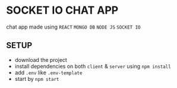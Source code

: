 # SOCKET IO CHAT APP
chat app made using `REACT` `MONGO DB` `NODE JS` `SOCKET IO`

## SETUP

- download the project
- install dependencies on both `client` & `server` using `npm install`
- add `.env` like `.env-template` 
- start by `npm start`